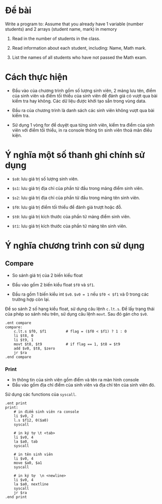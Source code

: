 # Đề bài

Write a program to: Assume that you already have 1 variable (number students) and 2 arrays (student name, mark) in memory

1. Read in the number of students in the class.

2. Read information about each student, including: Name, Math mark.

3. List the names of all students who have not passed the Math exam.

# Cách thực hiện

+ Đầu vào của chương trình gồm số lượng sinh viên, 2 mảng lưu tên, điểm của sinh viên và điểm tối thiểu của sinh viên để đánh giá có vượt qua bài kiểm tra hay không. Các dữ liệu được khởi tạo sẵn trong vùng data.

+ Đầu ra của chương trình là danh sách các sinh viên không vượt qua bài kiểm tra.

+ Sử dụng 1 vòng for để duyệt qua từng sinh viên, kiểm tra điểm của sinh viên với điểm tối thiểu, in ra console thông tin sinh viên thoả mãn điều kiện.

# Ý nghĩa một số thanh ghi chính sử dụng

+ `$s0`: lưu giá trị số lượng sinh viên.

+ `$s1`: lưu giá trị địa chỉ của phần tử đầu trong mảng điểm sinh viên.

+ `$s2`: lưu giá trị địa chỉ của phần tử đầu trong mảng tên sinh viên.

+ `$f0`: lưu giá trị điểm tối thiểu để đánh giá trượt hoặc đỗ.

+ `$t0`: lưu giá trị kích thước của phần tử mảng điểm sinh viên.

+ `$t1`: lưu giá trị kích thước của phần tử mảng tên sinh viên.

# Ý nghĩa chương trình con sử dụng

## Compare

+ So sánh giá trị của 2 biến kiểu float

+ Đầu vào gồm 2 biến kiểu float `$f0` và `$f1`.

+ Đầu ra gồm 1 biến kiểu int `$v0`. `$v0 = 1` nếu `$f0 < $f1` và 0 trong các trường hợp còn lại. 

Để so sánh 2 số hạng kiểu float, sử dụng câu lệnh `c.lt.s`. Để lấy trạng thái của phép so sánh nêu trên, sử dụng câu lệnh `movt`. Sau đó gán cho `$v0`.

```
.ent compare
compare:
	c.lt.s $f0, $f1			# flag = ($f0 < $f1) ? 1 : 0
	li $t8, 0
	li $t9, 1
	movt $t8, $t9			# if flag == 1, $t8 = $t9 
	add $v0, $t8, $zero
	jr $ra	
.end compare
```

### Print

+ In thông tin của sinh viên gồm điểm và tên ra màn hình console
+ Đầu vào gồm địa chỉ điểm của sinh viên và địa chỉ tên của sinh viên đó.

Sử dụng các functions của `syscall`.

```
.ent print
print:
	# in điểm sinh viên ra console
	li $v0, 2
	l.s $f12, 0($a0)
	syscall

	# in ký tự \t <tab>
	li $v0, 4
	la $a0, tab
	syscall
	
	# in tên sinh viên
	li $v0, 4
	move $a0, $a1
	syscall

	# in ký tự  \n <newline>
	li $v0, 4
	la $a0, nextline
	syscall
	jr $ra
.end print
```